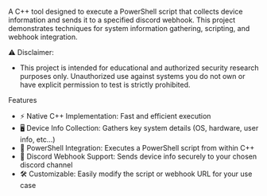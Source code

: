 A C++ tool designed to execute a PowerShell script that collects device information and sends it to a specified discord webhook. This project demonstrates techniques for system information gathering, scripting, and webhook integration.

:warning: Disclaimer:
- This project is intended for educational and authorized security research purposes only. Unauthorized use against systems you do not own or have explicit permission to test   is strictly prohibited.

Features
- ⚡ Native C++ Implementation: Fast and efficient execution
- 🖥️ Device Info Collection: Gathers key system details (OS, hardware, user info, etc...)
- 🔗 PowerShell Integration: Executes a PowerShell script from within C++
- 📡 Discord Webhook Support: Sends device info securely to your chosen discord channel
- 🛠️ Customizable: Easily modify the script or webhook URL for your use case
